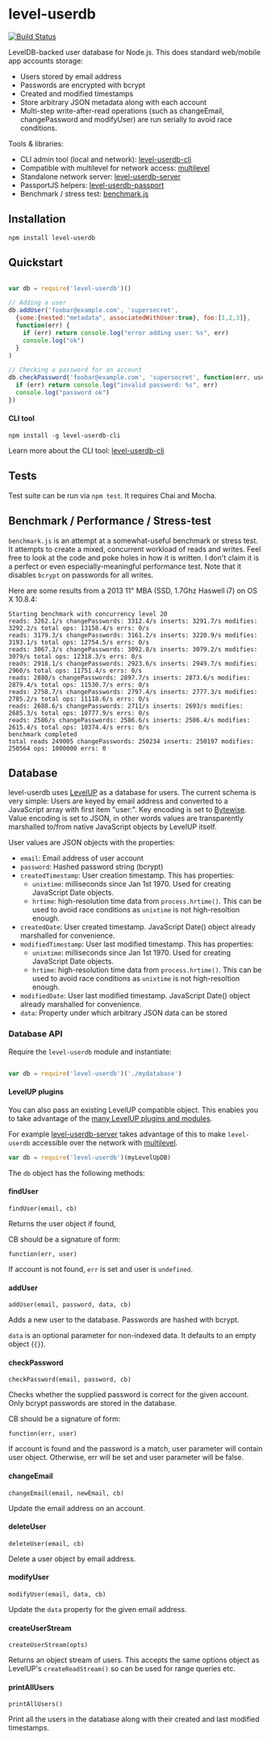 level-userdb
============

[![Build Status](https://travis-ci.org/FrozenRidge/level-userdb.png)](https://travis-ci.org/FrozenRidge/level-userdb)

LevelDB-backed user database for Node.js. This does standard web/mobile app accounts storage:

- Users stored by email address
- Passwords are encrypted with bcrypt
- Created and modified timestamps
- Store arbitrary JSON metadata along with each account
- Multi-step write-after-read operations (such as changeEmail, changePassword and modifyUser) are run serially to avoid race conditions.

Tools & libraries:

- CLI admin tool (local and network): [level-userdb-cli](https://github.com/FrozenRidge/level-userdb-cli)
- Compatible with multilevel for network access: [multilevel](https://github.com/juliangruber/multilevel)
- Standalone network server: [level-userdb-server](https://github.com/FrozenRidge/level-userdb-server)
- PassportJS helpers: [level-userdb-passport](https://github.com/FrozenRidge/level-userdb-passport)
- Benchmark / stress test: [benchmark.js](https://github.com/FrozenRidge/level-userdb/blob/master/benchmark.js)


## Installation

`npm install level-userdb`

## Quickstart

```javascript

var db = require('level-userdb')()

// Adding a user
db.addUser('foobar@example.com', 'supersecret',
  {some:{nested:"metadata", associatedWithUser:true}, foo:[1,2,3]},
  function(err) {
    if (err) return console.log("error adding user: %s", err)
    console.log("ok")
  }
)

// Checking a password for an account
db.checkPassword('foobar@example.com', 'supersecret', function(err, user) {
  if (err) return console.log("invalid password: %s", err)
  console.log("password ok")
})


```

#### CLI tool

`npm install -g level-userdb-cli`

Learn more about the CLI tool: [level-userdb-cli](https://github.com/FrozenRidge/level-userdb-cli)

## Tests

Test suite can be run via `npm test`. It requires Chai and Mocha.

## Benchmark / Performance / Stress-test

`benchmark.js` is an attempt at a somewhat-useful benchmark or stress test. It
attempts to create a mixed, concurrent workload of reads and writes. Feel free
to look at the code and poke holes in how it is written. I don't claim it is a
perfect or even especially-meaningful performance test. Note that it disables
`bcrypt` on passwords for all writes.

Here are some results from a 2013 11" MBA (SSD, 1.7Ghz Haswell i7) on OS X 10.8.4:

```
Starting benchmark with concurrency level 20
reads: 3262.1/s changePasswords: 3312.4/s inserts: 3291.7/s modifies: 3292.2/s total ops: 13158.4/s errs: 0/s
reads: 3179.3/s changePasswords: 3161.2/s inserts: 3220.9/s modifies: 3193.1/s total ops: 12754.5/s errs: 0/s
reads: 3067.3/s changePasswords: 3092.8/s inserts: 3079.2/s modifies: 3079/s total ops: 12318.3/s errs: 0/s
reads: 2918.1/s changePasswords: 2923.6/s inserts: 2949.7/s modifies: 2960/s total ops: 11751.4/s errs: 0/s
reads: 2880/s changePasswords: 2897.7/s inserts: 2873.6/s modifies: 2879.4/s total ops: 11530.7/s errs: 0/s
reads: 2758.7/s changePasswords: 2797.4/s inserts: 2777.3/s modifies: 2785.2/s total ops: 11118.6/s errs: 0/s
reads: 2688.6/s changePasswords: 2711/s inserts: 2693/s modifies: 2685.3/s total ops: 10777.9/s errs: 0/s
reads: 2586/s changePasswords: 2586.6/s inserts: 2586.4/s modifies: 2615.4/s total ops: 10374.4/s errs: 0/s
benchmark completed
total reads 249005 changePasswords: 250234 inserts: 250197 modifies: 250564 ops: 1000000 errs: 0

```


## Database

level-userdb uses [LevelUP](https://github.com/rvagg/node-levelup) as a database for users. The current schema is very simple:
Users are keyed by email address and converted to a JavaScript array with first item "user:". Key encoding is set to [Bytewise](https://github.com/deanlandolt/bytewise). Value encoding is set to JSON, in other words values are transparently marshalled to/from native JavaScript objects by LevelUP itself.

User values are JSON objects with the properties:

- `email`: Email address of user account
- `password`: Hashed password string (bcrypt)
- `createdTimestamp`: User creation timestamp. This has properties:
   - `unixtime`: milliseconds since Jan 1st 1970. Used for creating JavaScript Date objects.
   - `hrtime`: high-resolution time data from `process.hrtime()`. This can be used to avoid race conditions as
   `unixtime` is not high-resoltion enough.
- `createdDate`: User created timestamp. JavaScript Date() object already marshalled for convenience.
- `modifiedTimestamp`: User last modified timestamp. This has properties:
   - `unixtime`: milliseconds since Jan 1st 1970. Used for creating JavaScript Date objects.
   - `hrtime`: high-resolution time data from `process.hrtime()`. This can be used to avoid race conditions as
   `unixtime` is not high-resoltion enough.
- `modifiedDate`: User last modified timestamp. JavaScript Date() object already marshalled for convenience.
- `data`: Property under which arbitrary JSON data can be stored


### Database API

Require the `level-userdb` module and instantiate:

```javascript

var db = require('level-userdb')('./mydatabase')
```

#### LevelUP plugins

You can also pass an existing LevelUP compatible object. This enables you to take advantage of the
[many LevelUP plugins and modules](https://github.com/rvagg/node-levelup/wiki/Modules).

For example [level-userdb-server](https://github.com/FrozenRidge/level-userdb-server)
takes advantage of this to make `level-userdb` accessible over the network with [multilevel](https://github.com/juliangruber/multilevel).

```javascript
var db = require('level-userdb')(myLevelUpDB)

```

The `db` object has the following methods:

#### findUser

`findUser(email, cb)`

Returns the user object if found, 

CB should be a signature of form:

`function(err, user)`

If account is not found, `err` is set and user is `undefined`.

#### addUser

`addUser(email, password, data, cb)`

Adds a new user to the database. Passwords are hashed with bcrypt.

`data` is an optional parameter for non-indexed data. It defaults to an empty object (`{}`).

#### checkPassword

`checkPassword(email, password, cb)`

Checks whether the supplied password is correct for the given account. Only bcrypt passwords are stored in the database.

CB should be a signature of form:

`function(err, user)`

If account is found and the password is a match, user parameter will contain user object. Otherwise, err will be set and user parameter will be false.

#### changeEmail

`changeEmail(email, newEmail, cb)`

Update the email address on an account.

#### deleteUser

`deleteUser(email, cb)`

Delete a user object by email address.

#### modifyUser

`modifyUser(email, data, cb)`

Update the `data` property for the given email address.

#### createUserStream

`createUserStream(opts)`

Returns an object stream of users. This accepts the same options object as LevelUP's `createReadStream()` so can be used
for range queries etc.

#### printAllUsers

`printAllUsers()`

Print all the users in the database along with their created and last modified timestamps.

